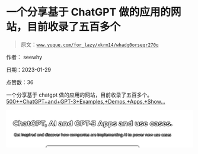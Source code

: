 # 一个分享基于 ChatGPT 做的应用的网站，目前收录了五百多个

> 原文：[`www.yuque.com/for_lazy/xkrm14/whadg0orseqr270q`](https://www.yuque.com/for_lazy/xkrm14/whadg0orseqr270q)



作者： seewhy 

日期：2023-01-29 

点赞数：36 

一个分享基于 chatgpt 做的应用的网站，目前收录了五百多个。 [500++ChatGPT+and+GPT-3+Examples,+Demos,+Apps,+Show...](https://gpt3demo.com/) 

![](img/2adbc903c85e25602ee309ef4e366c20.png) 

